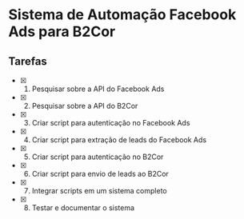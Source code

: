# Sistema de Automação Facebook Ads para B2Cor

## Tarefas

- [x] 1. Pesquisar sobre a API do Facebook Ads
- [x] 2. Pesquisar sobre a API do B2Cor
- [x] 3. Criar script para autenticação no Facebook Ads
- [x] 4. Criar script para extração de leads do Facebook Ads
- [x] 5. Criar script para autenticação no B2Cor
- [x] 6. Criar script para envio de leads ao B2Cor
- [x] 7. Integrar scripts em um sistema completo
- [x] 8. Testar e documentar o sistema
